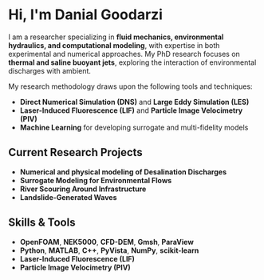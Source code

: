 # Hi, I'm Danial Goodarzi

I am a researcher specializing in **fluid mechanics, environmental hydraulics, and computational modeling**, with expertise in both experimental and numerical approaches. My PhD research focuses on **thermal and saline buoyant jets**, exploring the interaction of environmental discharges with ambient.

My research methodology draws upon the following tools and techniques:

- **Direct Numerical Simulation (DNS)** and **Large Eddy Simulation (LES)**
- **Laser-Induced Fluorescence (LIF)** and **Particle Image Velocimetry (PIV)**
- **Machine Learning** for developing surrogate and multi-fidelity models

## Current Research Projects

- **Numerical and physical modeling of Desalination Discharges**
- **Surrogate Modeling for Environmental Flows**
- **River Scouring Around Infrastructure**
- **Landslide-Generated Waves**

## Skills & Tools

- **OpenFOAM**, **NEK5000**, **CFD-DEM**, **Gmsh**, **ParaView**
- **Python**, **MATLAB**, **C++**, **PyVista**, **NumPy**, **scikit-learn**
- **Laser-Induced Fluorescence (LIF)**
- **Particle Image Velocimetry (PIV)**
